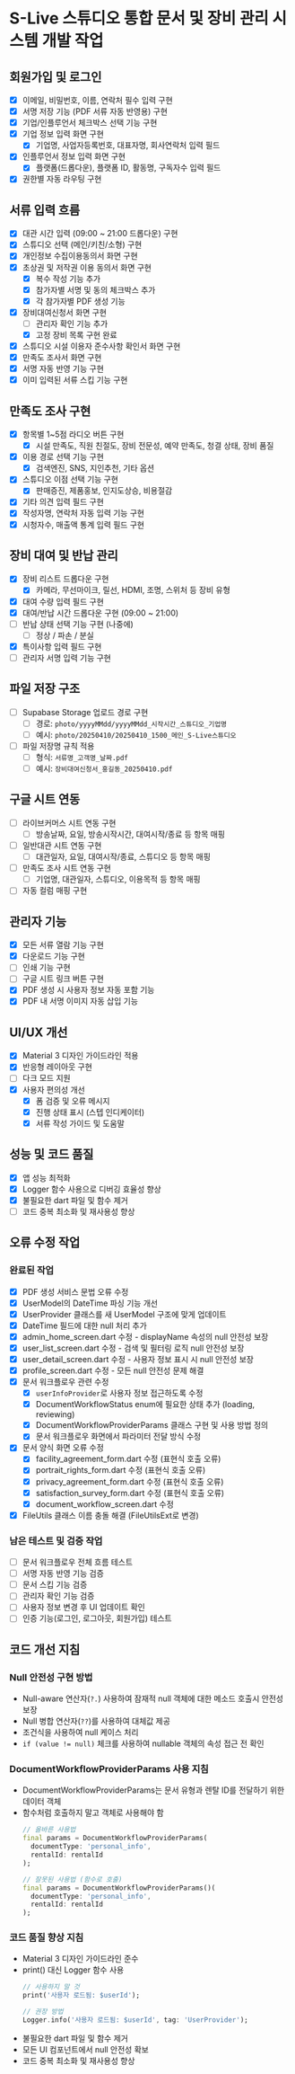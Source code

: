# S-Live 스튜디오 통합 문서 및 장비 관리 시스템 개발 작업

## 회원가입 및 로그인
- [x] 이메일, 비밀번호, 이름, 연락처 필수 입력 구현
- [x] 서명 저장 기능 (PDF 서류 자동 반영용) 구현
- [x] 기업/인플루언서 체크박스 선택 기능 구현
- [x] 기업 정보 입력 화면 구현
  - [x] 기업명, 사업자등록번호, 대표자명, 회사연락처 입력 필드
- [x] 인플루언서 정보 입력 화면 구현
  - [x] 플랫폼(드롭다운), 플랫폼 ID, 활동명, 구독자수 입력 필드
- [x] 권한별 자동 라우팅 구현

## 서류 입력 흐름
- [x] 대관 시간 입력 (09:00 ~ 21:00 드롭다운) 구현
- [x] 스튜디오 선택 (메인/키친/소형) 구현
- [x] 개인정보 수집이용동의서 화면 구현
- [x] 초상권 및 저작권 이용 동의서 화면 구현
  - [x] 복수 작성 기능 추가
  - [x] 참가자별 서명 및 동의 체크박스 추가
  - [x] 각 참가자별 PDF 생성 기능 
- [x] 장비대여신청서 화면 구현
  - [ ] 관리자 확인 기능 추가
  - [x] 고정 장비 목록 구현 완료
- [x] 스튜디오 시설 이용자 준수사항 확인서 화면 구현
- [x] 만족도 조사서 화면 구현
- [x] 서명 자동 반영 기능 구현
- [x] 이미 입력된 서류 스킵 기능 구현

## 만족도 조사 구현
- [x] 항목별 1~5점 라디오 버튼 구현
  - [x] 시설 만족도, 직원 친절도, 장비 전문성, 예약 만족도, 청결 상태, 장비 품질
- [x] 이용 경로 선택 기능 구현
  - [x] 검색엔진, SNS, 지인추천, 기타 옵션
- [x] 스튜디오 이점 선택 기능 구현
  - [x] 판매증진, 제품홍보, 인지도상승, 비용절감
- [x] 기타 의견 입력 필드 구현
- [x] 작성자명, 연락처 자동 입력 기능 구현
- [x] 시청자수, 매출액 통계 입력 필드 구현

## 장비 대여 및 반납 관리
- [x] 장비 리스트 드롭다운 구현
  - [x] 카메라, 무선마이크, 릴선, HDMI, 조명, 스위처 등 장비 유형
- [x] 대여 수량 입력 필드 구현
- [x] 대여/반납 시간 드롭다운 구현 (09:00 ~ 21:00)
- [ ] 반납 상태 선택 기능 구현 (나중에)
  - [ ] 정상 / 파손 / 분실
- [x] 특이사항 입력 필드 구현
- [ ] 관리자 서명 입력 기능 구현

## 파일 저장 구조
- [ ] Supabase Storage 업로드 경로 구현 
  - [ ] 경로: `photo/yyyyMMdd/yyyyMMdd_시작시간_스튜디오_기업명`
  - [ ] 예시: `photo/20250410/20250410_1500_메인_S-Live스튜디오`
- [ ] 파일 저장명 규칙 적용
  - [ ] 형식: `서류명_고객명_날짜.pdf`
  - [ ] 예시: `장비대여신청서_홍길동_20250410.pdf`

## 구글 시트 연동
- [ ] 라이브커머스 시트 연동 구현
  - [ ] 방송날짜, 요일, 방송시작시간, 대여시작/종료 등 항목 매핑
- [ ] 일반대관 시트 연동 구현
  - [ ] 대관일자, 요일, 대여시작/종료, 스튜디오 등 항목 매핑
- [ ] 만족도 조사 시트 연동 구현
  - [ ] 기업명, 대관일자, 스튜디오, 이용목적 등 항목 매핑
- [ ] 자동 컬럼 매핑 구현

## 관리자 기능
- [x] 모든 서류 열람 기능 구현
- [x] 다운로드 기능 구현
- [ ] 인쇄 기능 구현
- [ ] 구글 시트 링크 버튼 구현
- [x] PDF 생성 시 사용자 정보 자동 포함 기능
- [x] PDF 내 서명 이미지 자동 삽입 기능

## UI/UX 개선
- [x] Material 3 디자인 가이드라인 적용
- [x] 반응형 레이아웃 구현
- [ ] 다크 모드 지원
- [x] 사용자 편의성 개선
  - [x] 폼 검증 및 오류 메시지
  - [x] 진행 상태 표시 (스텝 인디케이터)
  - [x] 서류 작성 가이드 및 도움말

## 성능 및 코드 품질
- [x] 앱 성능 최적화
- [x] Logger 함수 사용으로 디버깅 효율성 향상
- [x] 불필요한 dart 파일 및 함수 제거
- [ ] 코드 중복 최소화 및 재사용성 향상

## 오류 수정 작업

### 완료된 작업
- [x] PDF 생성 서비스 문법 오류 수정
- [x] UserModel의 DateTime 파싱 기능 개선
- [x] UserProvider 클래스를 새 UserModel 구조에 맞게 업데이트
- [x] DateTime 필드에 대한 null 처리 추가
- [x] admin_home_screen.dart 수정 - displayName 속성의 null 안전성 보장
- [x] user_list_screen.dart 수정 - 검색 및 필터링 로직 null 안전성 보장
- [x] user_detail_screen.dart 수정 - 사용자 정보 표시 시 null 안전성 보장
- [x] profile_screen.dart 수정 - 모든 null 안전성 문제 해결
- [x] 문서 워크플로우 관련 수정
  - [x] `userInfoProvider`로 사용자 정보 접근하도록 수정
  - [x] DocumentWorkflowStatus enum에 필요한 상태 추가 (loading, reviewing)
  - [x] DocumentWorkflowProviderParams 클래스 구현 및 사용 방법 정의
  - [x] 문서 워크플로우 화면에서 파라미터 전달 방식 수정
- [x] 문서 양식 화면 오류 수정
  - [x] facility_agreement_form.dart 수정 (표현식 호출 오류)
  - [x] portrait_rights_form.dart 수정 (표현식 호출 오류)
  - [x] privacy_agreement_form.dart 수정 (표현식 호출 오류)
  - [x] satisfaction_survey_form.dart 수정 (표현식 호출 오류)
  - [x] document_workflow_screen.dart 수정
- [x] FileUtils 클래스 이름 충돌 해결 (FileUtilsExt로 변경)

### 남은 테스트 및 검증 작업
- [ ] 문서 워크플로우 전체 흐름 테스트
- [ ] 서명 자동 반영 기능 검증
- [ ] 문서 스킵 기능 검증
- [ ] 관리자 확인 기능 검증
- [ ] 사용자 정보 변경 후 UI 업데이트 확인
- [ ] 인증 기능(로그인, 로그아웃, 회원가입) 테스트

## 코드 개선 지침

### Null 안전성 구현 방법
- Null-aware 연산자(`?.`) 사용하여 잠재적 null 객체에 대한 메소드 호출시 안전성 보장
- Null 병합 연산자(`??`)를 사용하여 대체값 제공
- 조건식을 사용하여 null 케이스 처리
- `if (value != null)` 체크를 사용하여 nullable 객체의 속성 접근 전 확인

### DocumentWorkflowProviderParams 사용 지침
- DocumentWorkflowProviderParams는 문서 유형과 렌탈 ID를 전달하기 위한 데이터 객체
- 함수처럼 호출하지 말고 객체로 사용해야 함
  ```dart
  // 올바른 사용법
  final params = DocumentWorkflowProviderParams(
    documentType: 'personal_info',
    rentalId: rentalId
  );
  
  // 잘못된 사용법 (함수로 호출)
  final params = DocumentWorkflowProviderParams()(
    documentType: 'personal_info',
    rentalId: rentalId
  );
  ```

### 코드 품질 향상 지침
- Material 3 디자인 가이드라인 준수
- print() 대신 Logger 함수 사용
  ```dart
  // 사용하지 말 것
  print('사용자 로드됨: $userId');
  
  // 권장 방법
  Logger.info('사용자 로드됨: $userId', tag: 'UserProvider');
  ```
- 불필요한 dart 파일 및 함수 제거
- 모든 UI 컴포넌트에서 null 안전성 확보
- 코드 중복 최소화 및 재사용성 향상
